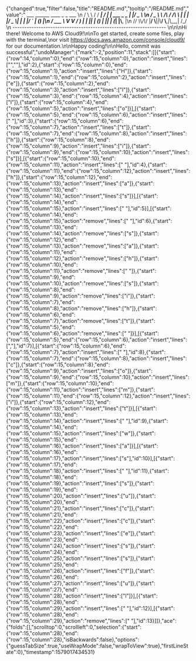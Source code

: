 {"changed":true,"filter":false,"title":"README.md","tooltip":"/README.md","value":"         ___        ______     ____ _                 _  ___  \n        / \\ \\      / / ___|   / ___| | ___  _   _  __| |/ _ \\ \n       / _ \\ \\ /\\ / /\\___ \\  | |   | |/ _ \\| | | |/ _` | (_) |\n      / ___ \\ V  V /  ___) | | |___| | (_) | |_| | (_| |\\__, |\n     /_/   \\_\\_/\\_/  |____/   \\____|_|\\___/ \\__,_|\\__,_|  /_/ \n ----------------------------------------------------------------- \n\n\nHi there! Welcome to AWS Cloud9!\n\nTo get started, create some files, play with the terminal,\nor visit https://docs.aws.amazon.com/console/cloud9/ for our documentation.\n\nHappy coding!\n\nHello, commit was successful","undoManager":{"mark":-2,"position":11,"stack":[[{"start":{"row":14,"column":0},"end":{"row":15,"column":0},"action":"insert","lines":["",""],"id":2},{"start":{"row":15,"column":0},"end":{"row":15,"column":1},"action":"insert","lines":["H"]},{"start":{"row":15,"column":1},"end":{"row":15,"column":2},"action":"insert","lines":["e"]},{"start":{"row":15,"column":2},"end":{"row":15,"column":3},"action":"insert","lines":["l"]},{"start":{"row":15,"column":3},"end":{"row":15,"column":4},"action":"insert","lines":["l"]},{"start":{"row":15,"column":4},"end":{"row":15,"column":5},"action":"insert","lines":["o"]}],[{"start":{"row":15,"column":5},"end":{"row":15,"column":6},"action":"insert","lines":[" "],"id":3},{"start":{"row":15,"column":6},"end":{"row":15,"column":7},"action":"insert","lines":["t"]},{"start":{"row":15,"column":7},"end":{"row":15,"column":8},"action":"insert","lines":["h"]},{"start":{"row":15,"column":8},"end":{"row":15,"column":9},"action":"insert","lines":["i"]},{"start":{"row":15,"column":9},"end":{"row":15,"column":10},"action":"insert","lines":["s"]}],[{"start":{"row":15,"column":10},"end":{"row":15,"column":11},"action":"insert","lines":[" "],"id":4},{"start":{"row":15,"column":11},"end":{"row":15,"column":12},"action":"insert","lines":["h"]},{"start":{"row":15,"column":12},"end":{"row":15,"column":13},"action":"insert","lines":["a"]},{"start":{"row":15,"column":13},"end":{"row":15,"column":14},"action":"insert","lines":["s"]}],[{"start":{"row":15,"column":14},"end":{"row":15,"column":15},"action":"insert","lines":[" "],"id":5}],[{"start":{"row":15,"column":14},"end":{"row":15,"column":15},"action":"remove","lines":[" "],"id":6},{"start":{"row":15,"column":13},"end":{"row":15,"column":14},"action":"remove","lines":["s"]},{"start":{"row":15,"column":12},"end":{"row":15,"column":13},"action":"remove","lines":["a"]},{"start":{"row":15,"column":11},"end":{"row":15,"column":12},"action":"remove","lines":["h"]},{"start":{"row":15,"column":10},"end":{"row":15,"column":11},"action":"remove","lines":[" "]},{"start":{"row":15,"column":9},"end":{"row":15,"column":10},"action":"remove","lines":["s"]},{"start":{"row":15,"column":8},"end":{"row":15,"column":9},"action":"remove","lines":["i"]},{"start":{"row":15,"column":7},"end":{"row":15,"column":8},"action":"remove","lines":["h"]},{"start":{"row":15,"column":6},"end":{"row":15,"column":7},"action":"remove","lines":["t"]},{"start":{"row":15,"column":5},"end":{"row":15,"column":6},"action":"remove","lines":[" "]}],[{"start":{"row":15,"column":5},"end":{"row":15,"column":6},"action":"insert","lines":[","],"id":7}],[{"start":{"row":15,"column":6},"end":{"row":15,"column":7},"action":"insert","lines":[" "],"id":8},{"start":{"row":15,"column":7},"end":{"row":15,"column":8},"action":"insert","lines":["c"]},{"start":{"row":15,"column":8},"end":{"row":15,"column":9},"action":"insert","lines":["o"]},{"start":{"row":15,"column":9},"end":{"row":15,"column":10},"action":"insert","lines":["m"]},{"start":{"row":15,"column":10},"end":{"row":15,"column":11},"action":"insert","lines":["m"]},{"start":{"row":15,"column":11},"end":{"row":15,"column":12},"action":"insert","lines":["i"]},{"start":{"row":15,"column":12},"end":{"row":15,"column":13},"action":"insert","lines":["t"]}],[{"start":{"row":15,"column":13},"end":{"row":15,"column":14},"action":"insert","lines":[" "],"id":9},{"start":{"row":15,"column":14},"end":{"row":15,"column":15},"action":"insert","lines":["w"]},{"start":{"row":15,"column":15},"end":{"row":15,"column":16},"action":"insert","lines":["a"]}],[{"start":{"row":15,"column":16},"end":{"row":15,"column":17},"action":"insert","lines":["s"],"id":10}],[{"start":{"row":15,"column":17},"end":{"row":15,"column":18},"action":"insert","lines":[" "],"id":11},{"start":{"row":15,"column":18},"end":{"row":15,"column":19},"action":"insert","lines":["s"]},{"start":{"row":15,"column":19},"end":{"row":15,"column":20},"action":"insert","lines":["u"]},{"start":{"row":15,"column":20},"end":{"row":15,"column":21},"action":"insert","lines":["c"]},{"start":{"row":15,"column":21},"end":{"row":15,"column":22},"action":"insert","lines":["c"]},{"start":{"row":15,"column":22},"end":{"row":15,"column":23},"action":"insert","lines":["e"]},{"start":{"row":15,"column":23},"end":{"row":15,"column":24},"action":"insert","lines":["s"]},{"start":{"row":15,"column":24},"end":{"row":15,"column":25},"action":"insert","lines":["s"]},{"start":{"row":15,"column":25},"end":{"row":15,"column":26},"action":"insert","lines":["f"]},{"start":{"row":15,"column":26},"end":{"row":15,"column":27},"action":"insert","lines":["u"]},{"start":{"row":15,"column":27},"end":{"row":15,"column":28},"action":"insert","lines":["l"]}],[{"start":{"row":15,"column":28},"end":{"row":15,"column":29},"action":"insert","lines":[" "],"id":12}],[{"start":{"row":15,"column":28},"end":{"row":15,"column":29},"action":"remove","lines":[" "],"id":13}]]},"ace":{"folds":[],"scrolltop":0,"scrollleft":0,"selection":{"start":{"row":15,"column":28},"end":{"row":15,"column":28},"isBackwards":false},"options":{"guessTabSize":true,"useWrapMode":false,"wrapToView":true},"firstLineState":0},"timestamp":1579017434531}